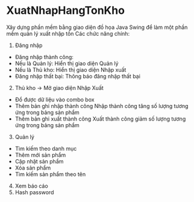 # XuatNhapHangTonKho
Xây dựng phần mềm bằng giao diện đồ họa Java Swing để  làm một phần mềm quản lý xuất nhập tồn 
Các chức năng chính:
1.	Đăng nhập 
-	Đăng nhập thành công: 
-	Nếu là Quản lý: Hiển thị giao diện Quản lý
-	Nếu là Thủ kho: Hiển thị giao diện Nhập xuất
-	Đăng nhập thất bại: Thông báo đăng nhập thất bại 

2.	Thủ kho -> Mở giao diện Nhập Xuất
-	Đổ được dữ liệu vào combo box 
-	Thêm bản ghi nhập thành công Nhập thành công tăng số lượng tương ứng trong bảng sản phẩm
-	Thêm bản ghi xuất thành công Xuất thành công giảm số lượng tương ứng trong bảng sản phẩm

3.	Quản lý 
-	Tìm kiếm theo danh mục 
-	Thêm mới sản phẩm 
-	Cập nhật sản phẩm 
-	Xóa sản phẩm 
-	Tìm kiếm sản phẩm theo tên 

4.	Xem báo cáo 
5.	Hash password 
